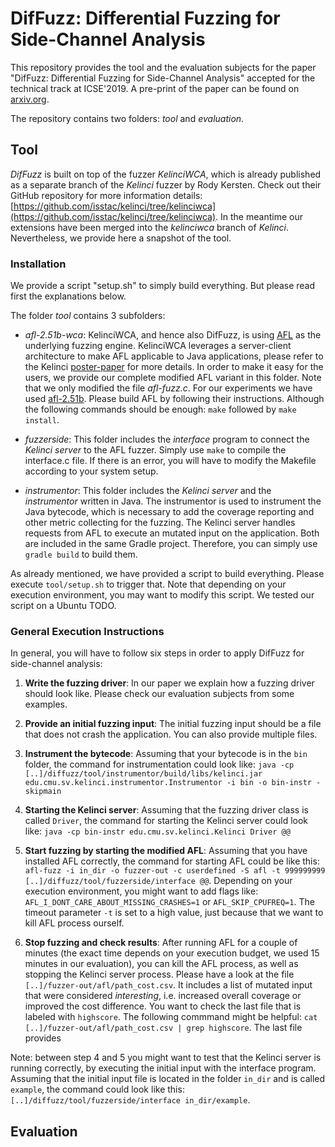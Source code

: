 # DifFuzz: Differential Fuzzing for Side-Channel Analysis

This repository provides the tool and the evaluation subjects for the paper "DifFuzz: Differential Fuzzing for Side-Channel Analysis" accepted for the technical track at ICSE'2019. A pre-print of the paper can be found on [arxiv.org](https://arxiv.org/pdf/1811.07005.pdf).

The repository contains two folders: *tool* and *evaluation*.

## Tool
*DifFuzz* is built on top of the fuzzer *KelinciWCA*, which is already published as a separate branch of the *Kelinci* fuzzer by Rody Kersten. Check out their GitHub repository for more information details: [https://github.com/isstac/kelinci/tree/kelinciwca](https://github.com/isstac/kelinci/tree/kelinciwca). In the meantime our extensions have been merged into the *kelinciwca* branch of *Kelinci*. Nevertheless, we provide here a snapshot of the tool.

### Installation
We provide a script "setup.sh" to simply build everything. But please read first the explanations below. 

The folder *tool* contains 3 subfolders:

* *afl-2.51b-wca*: KelinciWCA, and hence also DifFuzz, is using [AFL](http://lcamtuf.coredump.cx/afl/) as the underlying fuzzing engine. KelinciWCA leverages a server-client architecture to make AFL applicable to Java applications, please refer to the Kelinci [poster-paper](https://dl.acm.org/citation.cfm?id=3138820) for more details. In order to make it easy for the users, we provide our complete modified AFL variant in this folder. Note that we only modified the file *afl-fuzz.c*. For our experiments we have used [afl-2.51b](http://lcamtuf.coredump.cx/afl/releases/?O=D). Please build AFL by following their instructions. Although the following commands should be enough: `make` followed by `make install`.

* *fuzzerside*: This folder includes the *interface* program to connect the *Kelinci server* to the AFL fuzzer. Simply use `make` to compile the interface.c file. If there is an error, you will have to modify the Makefile according to your system setup.

* *instrumentor*: This folder includes the *Kelinci server* and the *instrumentor* written in Java. The instrumentor is used to instrument the Java bytecode, which is necessary to add the coverage reporting and other metric collecting for the fuzzing. The Kelinci server handles requests from AFL to execute an mutated input on the application. Both are included in the same Gradle project. Therefore, you can simply use `gradle build` to build them.

As already mentioned, we have provided a script to build everything. Please execute `tool/setup.sh` to trigger that. Note that depending on your execution environment, you may want to modify this script. We tested our script on a Ubuntu TODO.

### General Execution Instructions
In general, you will have to follow six steps in order to apply DifFuzz for side-channel analysis:

1. **Write the fuzzing driver**: In our paper we explain how a fuzzing driver should look like. Please check our evaluation subjects from some examples.

2. **Provide an initial fuzzing input**: The initial fuzzing input should be a file that does not crash the application. You can also provide multiple files.

3. **Instrument the bytecode**: Assuming that your bytecode is in the `bin` folder, the command for instrumentation could look like: `java -cp [..]/diffuzz/tool/instrumentor/build/libs/kelinci.jar edu.cmu.sv.kelinci.instrumentor.Instrumentor -i bin -o bin-instr -skipmain`

4. **Starting the Kelinci server**: Assuming that the fuzzing driver class is called `Driver`, the command for starting the Kelinci server could look like: `java -cp bin-instr edu.cmu.sv.kelinci.Kelinci Driver @@`

5. **Start fuzzing by starting the modified AFL**: Assuming that you have installed AFL correctly, the command for starting AFL could be like this: `afl-fuzz -i in_dir -o fuzzer-out -c userdefined -S afl -t 999999999 [..]/diffuzz/tool/fuzzerside/interface @@`.  Depending on your execution environment, you might want to add flags like: `AFL_I_DONT_CARE_ABOUT_MISSING_CRASHES=1` or `AFL_SKIP_CPUFREQ=1`. The timeout parameter `-t` is set to a high value, just because that we want to kill AFL process ourself.

6. **Stop fuzzing and check results**: After running AFL for a couple of minutes (the exact time depends on your execution budget, we used 15 minutes in our evaluation), you can kill the AFL process, as well as stopping the Kelinci server process. Please have a look at the file `[..]/fuzzer-out/afl/path_cost.csv`. It includes a list of mutated input that were considered *interesting*, i.e. increased overall coverage or improved the cost difference. You want to check the last file that is labeled with `highscore`. The following commmand might be helpful: `cat [..]/fuzzer-out/afl/path_cost.csv | grep highscore`. The last file provides 

Note: between step 4 and 5 you might want to test that the Kelinci server is running correctly, by executing the initial input with the interface program. Assuming that the initial input file is located in the folder `in_dir` and is called `example`, the command could look like this: `[..]/diffuzz/tool/fuzzerside/interface in_dir/example`.

## Evaluation

